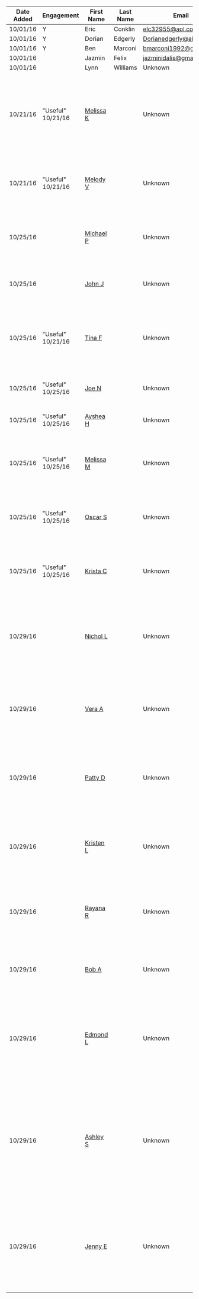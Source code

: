 Date Added | Engagement | First Name | Last Name | Email | Source |
----- | ----- | ------------------ | ----------------- | ------------- | ----------------
10/01/16 | Y | Eric | Conklin | elc32955@aol.com | Shun
10/01/16 | Y | Dorian | Edgerly | Dorianedgerly@aim.com | Shun
10/01/16 | Y | Ben | Marconi | bmarconi1992@gmail.com | Shun
10/01/16 |   | Jazmin | Felix | jazminidalis@gmail.com | Shun
10/01/16 |   | Lynn | Williams | Unknown | Shun
10/21/16 | "Useful" 10/21/16 | [Melissa K](https://www.yelp.com/user_details?userid=C4ivJO1-7tlZTfEyRtyPKw) | | Unknown | [Guru Restaurant (Position 1 Yelp review for "Clermont FL")](https://www.yelp.com/biz/guru-restaurant-clermont), 20+ Yelp reviews in 2016!, Windemere
10/21/16 |"Useful" 10/21/16 | [Melody V](https://www.yelp.com/user_details?userid=R_lqHR4noQoZ-ZqpRiCm4g) | | Unknown | [Guru Restaurant (Position 1 Yelp review for "Clermont FL")](https://www.yelp.com/biz/guru-restaurant-clermont)
10/25/16 |   | [Michael P](https://www.yelp.com/user_details?userid=H5_DlsCY-i05DhSjNh4PNA) | | Unknown | [Guru Restaurant (Position 1 Yelp review for "Clermont FL")](https://www.yelp.com/biz/guru-restaurant-clermont)
 10/25/16 |    | [John J](https://www.yelp.com/user_details?userid=oBWVkYKVhSqGTCXamJ5G7g) | | Unknown | [Over the Top Pita (Best of Yelp: Clermont)](https://www.yelp.com/biz/over-the-top-pita-clermont)
10/25/16 | "Useful" 10/21/16 | [Tina F](https://www.yelp.com/user_details?userid=Frtn08SfZZ5UmnDbXteW6A) | | Unknown | [Over the Top Pita (Best of Yelp: Clermont)](https://www.yelp.com/biz/over-the-top-pita-clermont), 8 Yelp reviews in 2016, Clermont
10/25/16 | "Useful" 10/25/16 | [Joe N](https://www.yelp.com/user_details?userid=RFeCo5qdQed-5sA-ahzHYQ) | | Unknown | 2 Yelp reviews in 2016, Clermont
10/25/16 | "Useful" 10/25/16 | [Ayshea H](https://www.yelp.com/user_details?userid=_XDfe3o8rnkhMV51xPGZlg) | | Unknown | 7 Yelp reviews in 2016, Clermont
10/25/16 | "Useful" 10/25/16 | [Melissa M](https://www.yelp.com/user_details?userid=gtJ9ZCQOGca57wmc60rVuw) | | Unknown | [Clermont Fish House](https://www.yelp.com/biz/clermont-fish-house-clermont), 1 Yelp review in 2016, Clermont
10/25/16 | "Useful" 10/25/16 | [Oscar S](https://www.yelp.com/user_details?userid=o3Xzk7J8XSVqz8rmNGdJzw) | | Unknown | [Clermont Fish House](https://www.yelp.com/biz/clermont-fish-house-clermont), 16 Yelp reviews in 2016, Clermont
10/25/16 | "Useful" 10/25/16 | [Krista C](https://www.yelp.com/user_details?userid=GPmDPhlE_vFS6BCk7QHDtw) | | Unknown | [Clermont Fish House](https://www.yelp.com/biz/clermont-fish-house-clermont), 1 Yelp review in 2016, Clermont
10/29/16 |  | [Nichol L](https://www.yelp.com/user_details?userid=X_43EmJpkCI56T5bIn4iVQ) | | Unknown | [Corellis Italian Restaurant & Pizzeria](https://www.yelp.com/biz/corellis-italian-restaurant-and-pizzeria-clermont-2), 4 Yelp reviews in 2016, "My first review", Minneola
10/29/16 |  | [Vera A](https://www.yelp.com/user_details?userid=XfAiwYj8vdG-lbTBj18QZg) | | Unknown | [Corellis Italian Restaurant & Pizzeria](https://www.yelp.com/biz/corellis-italian-restaurant-and-pizzeria-clermont-2), 20+ Yelp reviews in 2016, Pictures, Montverde
10/29/16 |  | [Patty D](https://www.yelp.com/user_details?userid=OlyAu2A4dHYI9xWXkkiC4g) | | Unknown | [Corellis Italian Restaurant & Pizzeria](https://www.yelp.com/biz/corellis-italian-restaurant-and-pizzeria-clermont-2), 10+ Yelp reviews in 2016, Picture, Orlando
10/29/16 |  | [Kristen L](https://www.yelp.com/user_details?userid=wX1vcsy853XUDE62OxzYWQ) | | Unknown | [Corellis Italian Restaurant & Pizzeria](https://www.yelp.com/biz/corellis-italian-restaurant-and-pizzeria-clermont-2), 8 Yelp reviews in 2016, Pictures, Clermont
10/29/16 |  | [Rayana R](https://www.yelp.com/user_details?userid=6jDkBr1iRWLWSboCdFuNfA) | | Unknown | [Sushi Storm](https://www.yelp.com/biz/sushi-storm-clermont-4), 2 Yelp reviews in 2016, New to Yelp, Pictures, Clermont
10/29/16 |  | [Bob A](https://www.yelp.com/user_details?userid=NmxaHJM7vJm_8hSKUHuRXg) | | Unknown | [Sushi Storm](https://www.yelp.com/biz/sushi-storm-clermont-4), 10 Yelp reviews in 2016, Picture, Clermont
10/29/16 |  | [Edmond L](https://www.yelp.com/user_details?userid=ggtIAqAl3rCZIvAEUMGukQ) | | Unknown | [Bates New England Seafood & Subs](https://www.yelp.com/biz/bates-new-england-seafood-and-subs-winter-garden-2), 50+ Yelp reviews in 2016, Picture, Multi-Elite check-ins, El Paso TX
10/29/16 |  | [Ashley S](https://www.yelp.com/user_details?userid=xEMcM5m4P7sa_CiuMvcEeg) | | Unknown | [Bates New England Seafood & Subs](https://www.yelp.com/biz/bates-new-england-seafood-and-subs-winter-garden-2), 200+ Yelp reviews in 2016, Picture, ROTD 9/13/16, from New England, story-based review, Davenport
10/29/16 |  | [Jenny E](https://www.yelp.com/user_details?userid=WDvOeI77dqi2Vh2gpinSCQ) | | Unknown | [Bates New England Seafood & Subs](https://www.yelp.com/biz/bates-new-england-seafood-and-subs-winter-garden-2), 2 Yelp reviews in 2016, restarted Yelping in October, Winter Garden
